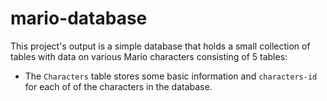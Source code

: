 # mario-database
This project's output is a simple database that holds a small collection of tables with data on various Mario characters consisting of 5 tables:
- The `Characters` table stores some basic information and `characters-id` for each of of the characters in the database.
